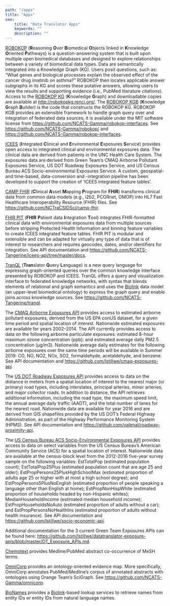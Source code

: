 ```yaml
---
path: "/apps"
title: "Apps"
seo:
    title: "Data Translator Apps"
    keywords: ""
    description: ""
---
```


[ROBOKOP](http://robokop.renci.org/) (**R**easoning **O**ver **B**iomedical **O**bjects linked in **K**nowledge **O**riented **P**athways) is a question-answering system that is built upon multiple open biomedical databases and designed to explore relationships between a variety of biomedical data types. Data are semantically integrated into a Knowledge Graph (KG). Users posit questions, such as: “What genes and biological processes explain the observed effect of the cancer drug imatinib on asthma?” ROBOKOP then locates applicable answer subgraphs in its KG and scores these putative answers, allowing users to view the results and supporting evidence (i.e., PubMed literature citations). Access to the [ROBOKOP KG](http://robokopkg.renci.org/) (**K**nowledge **G**raph) and downloadable copies are available at http://robokopkg.renci.org/. The [ROBOKOP KGB](https://github.com/NCATS-Gamma/robokop-interfaces) (**K**nowledge **G**raph **B**uilder) is the code that constructs the ROBOKOP KG. ROBOKOP KGB provides an extensible framework to handle graph query over and integration of federated data sources; it is available under the MIT software license from https://github.com/NCATS-Gamma/robokop-interfaces. See https://github.com/NCATS-Gamma/robokop/ and https://github.com/NCATS-Gamma/robokop-interfaces.

[ICEES](https://icees.renci.org/apidocs) (**I**ntegrated **C**linical and **E**nvironmental **E**xposures **S**ervice) provides open access to integrated clinical and environmental exposures data. The clinical data are derived from patients in the UNC Health Care System. The exposures data are derived from Green Team’s CMAQ Airborne Pollutant Exposures Service, US DOT Roadway Exposures Service, and US Census Bureau ACS Socio-environmental Exposures Service. A custom, geospatial- and time-based, data-conversion and -integration pipeline has been developed to support the creation of ‘ICEES integrated feature tables’.

[CAMP FHIR](https://github.com/empfff/CAMPFHIR) (**C**linical **A**sset **M**apping **P**rogram for **FHIR**) transforms clinical data from common data models (e.g., i2b2, PCORnet, OMOP) into HL7 Fast Healthcare Interoperability Resource (FHIR) files. See https://github.com/NCTraCSIDSci/camp-fhir.

[FHIR PIT](https://github.com/xu-hao/datatrans) (**FHIR** **P**atient data **I**ntegration **T**ool) integrates FHIR-formatted clinical data with environmental exposures data from multiple sources before stripping Protected Health Information and binning feature variables to create ICEES integrated feature tables. FHIR PIT is modular and extensible and can be adapted for virtually any type of data that is of interest to researchers and requires geocodes, dates, and/or identifiers for integration. See API documentation and https://github.com/NCATS-Tangerine/icees-api/tree/master/docs.
 
[TranQL](https://docs.google.com/presentation/d/1tdQbWofNJ8e_G-lTX030arRTioUJxohcBDaT2zGlh-M/edit?usp%3Dsharing&sa=D) (**Tran**slator **Q**uery **L**anguage) is a new query language for expressing graph-oriented queries over the common knowledge interface presented by ROBOKOP and ICEES. TranQL offers a query and visualization interface to federated knowledge networks, with syntax that blends elements of relational and graph semantics and uses the [Biolink](https://github.com/biolink/) data model (an upper-level biomedical ontology) to express the graph query and enable joins across knowledge sources. See https://github.com/NCATS-Tangerine/tranql.

The [CMAQ Airborne Exposures API](http://bdt-cmaq.renci.org:8080/cmaq_exposures_api/v1/ui/) provides access to estimated airborne pollutant exposures, derived from the US EPA conUS dataset, for a given time period and spatial location of interest. Nationwide estimated exposures are available for years 2002–2014. The API currently provides access to data on the following airborne particulate exposures: estimated 8-hour maximum ozone concentration (ppb); and estimated average daily PM2.5 concentration (µg/m3). Nationwide average daily estimates for the following airborne exposures over the same time periods will be available in Summer 2019: CO, NO, NO2, NOx, SO2, formaldehyde, acetaldehyde, and benzene. See API documentation and https://github.com/lstillwe/cmaq-exposures-api.

The [US DOT Roadway Exposures API](http://bdt-proximity.renci.org:8080/roadway_proximity_api/v1/ui/) provides access to data on the distance in meters from a spatial location of interest to the nearest major (or primary) road types, including interstates, principal arteries, minor arteries, and major collector roads. In addition to distance, the API retrieves additional information, including the road type, the maximum speed limit, the annual average daily traffic (AADT), and the total number of lanes for the nearest road. Nationwide data are available for year 2016 and are derived from GIS shapefiles provided by the US DOT’s Federal Highway Administration, as part of the Highway Performance Monitoring System (HPMS). See API documentation and https://github.com/valenal/roadway-proximity-api.

The [US Census Bureau ACS Socio-Environmental Exposures API](http://bdt-social.renci.org:8080/socio_environmental_exposures_api/v1/ui/) provides access to data on select variables from the US Census Bureau’s American Community Service (ACS) for a spatial location of interest. Nationwide data are available at the census-block level from the 2012-2016 five-year survey sample on the following variables: EstTotalPop (estimated population count); EstTotalPop25Plus (estimated population count that are age 25 and older); EstPropPersons25PlusHighSchoolMax (estimated proportion of adults age 25 or higher with at most a high school degree); and EstPropPersons5PlusNoEnglish (estimated proportion of people speaking a language other than English at home); EstPropNonHispWhite (estimated proportion of households headed by non-Hispanic whites); MedianHouseholdIncome (estimated median household income); EstPropHouseholdsNoAuto (estimated proportion of adults without a car); and EstPropPersonsNoHealthIns (estimated proportion of adults without health insurance). See API documentation and https://github.com/lstillwe/socio-economic-api.

Additional documentation for the 3 current Green Team Exposures APIs can be found here: https://github.com/lstillwe/datatranslator-exposure-apis/blob/master/DT_Exposure_APIs.md.

[Chemotext](http://chemotext.mml.unc.edu/&sa=D) provides Medline/PubMed abstract co-occurrence of MeSH terms.

[OmniCorp](https://github.com/NCATS-Gamma/omnicorp&sa=D) provides an ontology-oriented evidence map. More specifically, OmniCorp annotates PubMed/Medline’s corpus of annotated abstracts with ontologies using Orange Team’s SciGraph. See https://github.com/NCATS-Gamma/omnicorp.

[BioNames](https://bionames.renci.org/apidocs/) provides a [Biolink](https://github.com/biolink/)-based lookup services to retrieve names from entity IDs or entity IDs from natural language names.